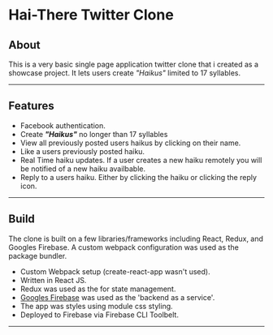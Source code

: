 # **Hai-There Twitter Clone**
## About

This is a very basic single page application twitter clone that i created as a showcase project. It lets users create *"Haikus"* limited to 17 syllables.

---

## Features
* Facebook authentication.
* Create ***"Haikus"*** no longer than 17 syllables
* View all previously posted users haikus by clicking on their name.
* Like a users previously posted haiku.
* Real Time haiku updates. If a user creates a new haiku remotely you will be notified of a new haiku availbable.
* Reply to a users haiku. Either by clicking the haiku or clicking the reply icon.



---

## Build
The clone is built on a few libraries/frameworks including React, Redux, and Googles Firebase. A custom webpack configuration was used as the package bundler.
* Custom Webpack setup (create-react-app wasn't used).
* Written in React JS.
* Redux was used as the for state management.
* [Googles Firebase](http://firebase.google.com) was used as the 'backend as a service'.
* The app was styles using module css styling.
* Deployed to Firebase via Firebase CLI Toolbelt.

---

